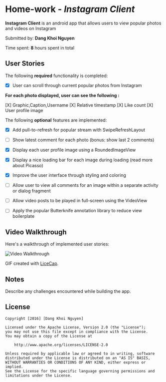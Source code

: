 # Home-work - *Instagram Client*

**Instagram Client** is an android app that allows users to view popular photos and videos on Instagram

Submitted by: **Dang Khoi Nguyen**

Time spent: **8** hours spent in total


## User Stories

The following **required** functionality is completed:

* [X] User can scroll through current popular photos from Instagram 

**For each photo displayed, user can see the following :**

  [X] Graphic,Caption,Username
  [X] Relative timestamp
  [X] Like count
  [X] User profile image

The following **optional** features are implemented:

* [X] Add pull-to-refresh for popular stream with SwipeRefreshLayout
* [ ] Show latest comment for each photo (bonus: show last 2 comments) 
* [X] Display each user profile image using a RoundedImageView
* [X] Display a nice loading bar for each image during loading (read more about Picasso) 
* [X] Improve the user interface through styling and coloring
* [ ] Allow user to view all comments for an image within a separate activity or dialog fragment
* [ ] Allow video posts to be played in full-screen using the VideoView
* [ ] Apply the popular Butterknife annotation library to reduce view boilerplate


## Video Walkthrough 

Here's a walkthrough of implemented user stories:

<img src='http://i.imgur.com/L2AVAVX.gifv'  title='Video Walkthrough' width='' alt='Video Walkthrough' />

GIF created with [LiceCap](http://www.cockos.com/licecap/).

## Notes

Describe any challenges encountered while building the app.

## License

    Copyright [2016] [Dang Khoi Nguyen]

    Licensed under the Apache License, Version 2.0 (the "License");
    you may not use this file except in compliance with the License.
    You may obtain a copy of the License at

        http://www.apache.org/licenses/LICENSE-2.0

    Unless required by applicable law or agreed to in writing, software
    distributed under the License is distributed on an "AS IS" BASIS,
    WITHOUT WARRANTIES OR CONDITIONS OF ANY KIND, either express or implied.
    See the License for the specific language governing permissions and
    limitations under the License.

